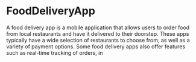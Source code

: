 # FoodDeliveryApp
A food delivery app is a mobile application that allows users to order food from local restaurants and have it delivered to their doorstep. These apps typically have a wide selection of restaurants to choose from, as well as a variety of payment options. Some food delivery apps also offer features such as real-time tracking of orders, in
